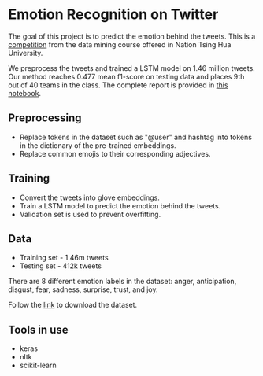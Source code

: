 # Emotion Recognition on Twitter

The goal of this project is to predict the emotion behind the tweets. This is a [competition](https://www.kaggle.com/competitions/dm19-lab2-nthu/overview) from the data mining course offered in Nation Tsing Hua University.

We preprocess the tweets and trained a LSTM model on 1.46 million tweets. Our method reaches 0.477 mean f1-score on testing data and places 9th out of 40 teams in the class. The complete report is provided in [this notebook](https://github.com/pclightyear/Twitter_Emotion_Recognition/blob/master/Part3_Report.ipynb).

## Preprocessing
- Replace tokens in the dataset such as "@user" and hashtag into tokens in the dictionary of the pre-trained embeddings.
- Replace common emojis to their corresponding adjectives.

## Training
- Convert the tweets into glove embeddings.
- Train a LSTM model to predict the emotion behind the tweets.
- Validation set is used to prevent overfitting.

## Data
- Training set - 1.46m tweets
- Testing set - 412k tweets

There are 8 different emotion labels in the dataset: anger, anticipation, disgust, fear, sadness, surprise, trust, and joy.

Follow the [link](https://www.kaggle.com/competitions/dm19-lab2-nthu/data) to download the dataset.

## Tools in use
- keras
- nltk
- scikit-learn
